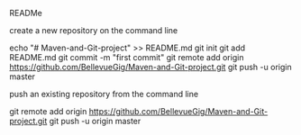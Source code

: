 READMe


create a new repository on the command line

echo "# Maven-and-Git-project" >> README.md
git init
git add README.md
git commit -m "first commit"
git remote add origin https://github.com/BellevueGig/Maven-and-Git-project.git
git push -u origin master

push an existing repository from the command line

git remote add origin https://github.com/BellevueGig/Maven-and-Git-project.git
git push -u origin master

